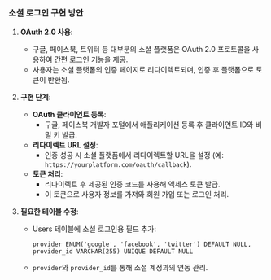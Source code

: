 ### 소셜 로그인 구현 방안

1. **OAuth 2.0 사용**:

   - 구글, 페이스북, 트위터 등 대부분의 소셜 플랫폼은 OAuth 2.0 프로토콜을 사용하여 간편 로그인 기능을 제공.
   - 사용자는 소셜 플랫폼의 인증 페이지로 리다이렉트되며, 인증 후 플랫폼으로 토큰이 반환됨.

2. **구현 단계**:

   - **OAuth 클라이언트 등록**:
     - 구글, 페이스북 개발자 포털에서 애플리케이션 등록 후 클라이언트 ID와 비밀 키 발급.
   - **리다이렉트 URL 설정**:
     - 인증 성공 시 소셜 플랫폼에서 리다이렉트할 URL을 설정 (예: `https://yourplatform.com/oauth/callback`).
   - **토큰 처리**:
     - 리다이렉트 후 제공된 인증 코드를 사용해 액세스 토큰 발급.
     - 이 토큰으로 사용자 정보를 가져와 회원 가입 또는 로그인 처리.

3. **필요한 테이블 수정**:

   - Users 테이블에 소셜 로그인용 필드 추가:

     ```
     provider ENUM('google', 'facebook', 'twitter') DEFAULT NULL,
     provider_id VARCHAR(255) UNIQUE DEFAULT NULL
     ```

   - `provider`와 `provider_id`를 통해 소셜 계정과의 연동 관리.